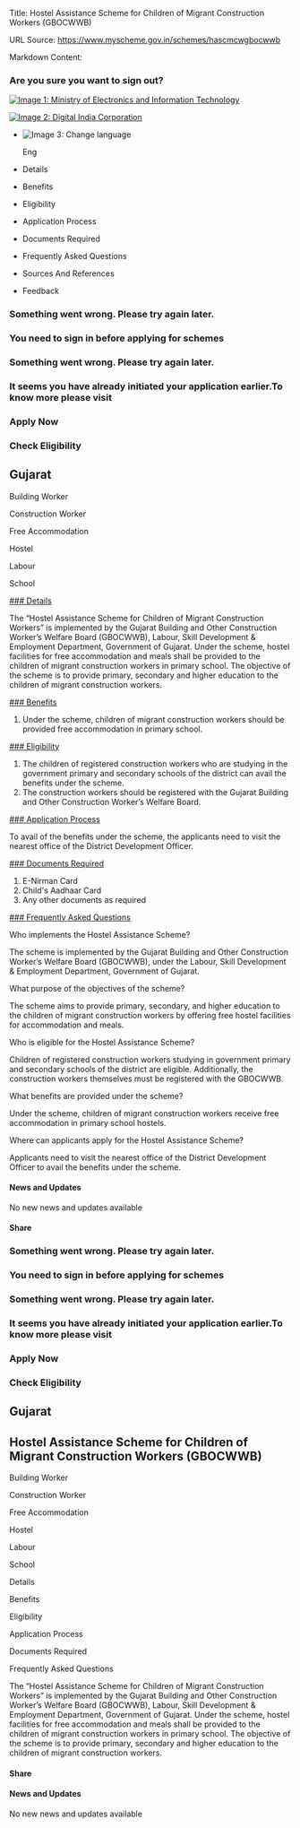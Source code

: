 Title: Hostel Assistance Scheme for Children of Migrant Construction Workers (GBOCWWB)

URL Source: https://www.myscheme.gov.in/schemes/hascmcwgbocwwb

Markdown Content:
### Are you sure you want to sign out?

[![Image 1: Ministry of Electronics and Information Technology](https://cdn.myscheme.in/images/logos/emblem-black.svg)](https://www.myscheme.gov.in/)

[![Image 2: Digital India Corporation](https://cdn.myscheme.in/images/logos/digital-india-black.svg)](https://www.digitalindia.gov.in/)

*   ![Image 3: Change language](blob:https://www.myscheme.gov.in/b9a31d3949b1882a09ed2f8508d538f3)
    
    Eng
    

*   Details
*   Benefits
*   Eligibility
*   Application Process
*   Documents Required
*   Frequently Asked Questions
*   Sources And References
*   Feedback

### Something went wrong. Please try again later.

### 

### You need to sign in before applying for schemes

### Something went wrong. Please try again later.

### It seems you have already initiated your application earlier.To know more please visit

### Apply Now

### Check Eligibility

Gujarat
-------

Building Worker

Construction Worker

Free Accommodation

Hostel

Labour

School

[### Details](https://www.myscheme.gov.in/schemes/hascmcwgbocwwb#details)

The “Hostel Assistance Scheme for Children of Migrant Construction Workers” is implemented by the Gujarat Building and Other Construction Worker’s Welfare Board (GBOCWWB), Labour, Skill Development & Employment Department, Government of Gujarat. Under the scheme, hostel facilities for free accommodation and meals shall be provided to the children of migrant construction workers in primary school. The objective of the scheme is to provide primary, secondary and higher education to the children of migrant construction workers.

[### Benefits](https://www.myscheme.gov.in/schemes/hascmcwgbocwwb#benefits)

1.  Under the scheme, children of migrant construction workers should be provided free accommodation in primary school.

[### Eligibility](https://www.myscheme.gov.in/schemes/hascmcwgbocwwb#eligibility)

1.  The children of registered construction workers who are studying in the government primary and secondary schools of the district can avail the benefits under the scheme.
2.  The construction workers should be registered with the Gujarat Building and Other Construction Worker’s Welfare Board.

[### Application Process](https://www.myscheme.gov.in/schemes/hascmcwgbocwwb#application-process)

To avail of the benefits under the scheme, the applicants need to visit the nearest office of the District Development Officer.

[### Documents Required](https://www.myscheme.gov.in/schemes/hascmcwgbocwwb#documents-required)

1.  E-Nirman Card
2.  Child's Aadhaar Card
3.  Any other documents as required

[### Frequently Asked Questions](https://www.myscheme.gov.in/schemes/hascmcwgbocwwb#faqs)

Who implements the Hostel Assistance Scheme?

The scheme is implemented by the Gujarat Building and Other Construction Worker’s Welfare Board (GBOCWWB), under the Labour, Skill Development & Employment Department, Government of Gujarat.

What purpose of the objectives of the scheme?

The scheme aims to provide primary, secondary, and higher education to the children of migrant construction workers by offering free hostel facilities for accommodation and meals.

Who is eligible for the Hostel Assistance Scheme?

Children of registered construction workers studying in government primary and secondary schools of the district are eligible. Additionally, the construction workers themselves must be registered with the GBOCWWB.

What benefits are provided under the scheme?

Under the scheme, children of migrant construction workers receive free accommodation in primary school hostels.

Where can applicants apply for the Hostel Assistance Scheme?

Applicants need to visit the nearest office of the District Development Officer to avail the benefits under the scheme.

#### News and Updates

No new news and updates available

#### Share

### Something went wrong. Please try again later.

### 

### You need to sign in before applying for schemes

### Something went wrong. Please try again later.

### It seems you have already initiated your application earlier.To know more please visit

### Apply Now

### Check Eligibility

Gujarat
-------

Hostel Assistance Scheme for Children of Migrant Construction Workers (GBOCWWB)
-------------------------------------------------------------------------------

Building Worker

Construction Worker

Free Accommodation

Hostel

Labour

School

Details

Benefits

Eligibility

Application Process

Documents Required

Frequently Asked Questions

The “Hostel Assistance Scheme for Children of Migrant Construction Workers” is implemented by the Gujarat Building and Other Construction Worker’s Welfare Board (GBOCWWB), Labour, Skill Development & Employment Department, Government of Gujarat. Under the scheme, hostel facilities for free accommodation and meals shall be provided to the children of migrant construction workers in primary school. The objective of the scheme is to provide primary, secondary and higher education to the children of migrant construction workers.

#### Share

#### News and Updates

No new news and updates available
